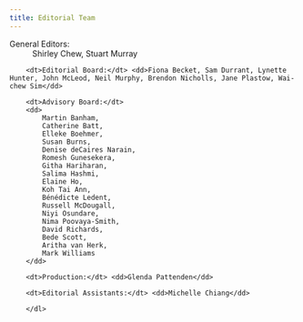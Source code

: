 ```yaml
---
title: Editorial Team
---
```


<dl>
		<dt>General Editors:</dt> 
		<dd>Shirley Chew, Stuart Murray</dd> 

		<dt>Editorial Board:</dt> <dd>Fiona Becket, Sam Durrant, Lynette Hunter, John McLeod, Neil Murphy, Brendon Nicholls, Jane Plastow, Wai-chew Sim</dd>
		
		<dt>Advisory Board:</dt>
		<dd>
		    Martin Banham,
            Catherine Batt,
            Elleke Boehmer,
            Susan Burns,
            Denise deCaires Narain,
            Romesh Gunesekera, 
            Githa Hariharan,
            Salima Hashmi,
            Elaine Ho,
            Koh Tai Ann,
            Bénédicte Ledent,
            Russell McDougall,
            Niyi Osundare, 
            Nima Poovaya-Smith,
            David Richards,
            Bede Scott,
            Aritha van Herk,
            Mark Williams
		</dd>

		<dt>Production:</dt> <dd>Glenda Pattenden</dd> 

		<dt>Editorial Assistants:</dt> <dd>Michelle Chiang</dd>

		</dl>